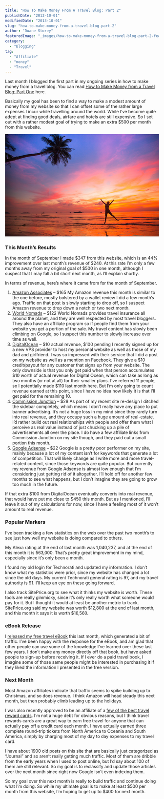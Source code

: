 ```yaml
---
title: "How To Make Money From A Travel Blog: Part 2"
publishDate: "2013-10-01"
modifiedDate: "2013-10-01"
slug: "how-to-make-money-from-a-travel-blog-part-2"
author: "Duane Storey"
featuredImage: "_images/how-to-make-money-from-a-travel-blog-part-2-featured.jpg"
category:
  - "Blogging"
tag:
  - "Affiliate"
  - "money"
  - "Travel"
---
```


Last month I blogged the first part in my ongoing series in how to make money from a travel blog. You can read [How to Make Money from a Travel Blog: Part One](/tips/blogging/how-to-make-money-from-a-travel-blog-part-1/) here.

Basically my goal has been to find a way to make a modest amount of money from my website so that I can offset some of the rather large expenses I incur while travelling around the world. While I’ve become quite adept at finding good deals, airfare and hotels are still expensive. So I set out with a rather modest goal of trying to make an extra $500 per month from this website.

![Make Money From A Travel Blog](_images/how-to-make-money-from-a-travel-blog-part-2-1.jpg)

### This Month’s Results

In the month of September I made $347 from this website, which is an 44% improvement over last month’s revenue of $240. At this rate I’m only a few months away from my original goal of $500 in one month, although I suspect that I may fall a bit short next month, as I’ll explain shortly.

In terms of revenue, here’s where it came from for the month of September.

1. [Amazon Associates](https://affiliate-program.amazon.com/) – $165 My Amazon revenue this month is similar to the one before, mostly bolstered by a wallet review I did a few month’s ago. Traffic on that post is slowly starting to drop off, so I suspect Amazon revenue to drop down a notch or two next month.
2. [World Nomads](http://www.worldnomads.com/af.aspx?affiliate=mignerd&subid=part2) – $122 World Nomads provides travel insurance all around the planet, and they are well respected by most travel bloggers. They also have an affiliate program so if people find them from your website you get a portion of the sale. My travel content has slowly been climbing on Google, so I suspect this number to slowly increase over time as well.
3. [DigitalOcean](https://www.digitalocean.com/?refcode=c62a4d3586fc) – $10 actual revenue, $100 pending I recently signed up for a new VPS provider to host my personal website as well as those of my dad and girlfriend. I was so impressed with their service that I did a post on my website as well as a mention on Facebook. They give a $10 credit/payout for any customer that signs up from your website. The only downside is that you only get paid when that person accumulates $10 worth of actual revenue for Digital Ocean, which can take as long as two months (or not at all) for their smaller plans. I’ve referred 11 people, so I potentially made $110 last month here. But I’m only going to count revenue earned at this point, since I have no idea how likely it is that I’ll get paid for the remaining 10.
4. [Commission Junction](http://cj.com) – $28 As part of my recent site re-design I ditched the sidebar completely, which means I don’t really have any place to put banner advertising. It’s not a huge loss in my mind since they rarely turn into real revenue, and they occupy such a huge amount of real-estate. I’d rather build out real relationships with people and offer them what I perceive as real value instead of just chucking up a pile of advertisements all over the place. I do have a few affiliate links from Commission Junction on my site though, and they paid out a small portion this month.
5. [Google Adsense](http://adsense.google.com) – $22 Google is a pretty poor performer on my site, mainly because a lot of my content isn’t for keywords that generate a lot of competition. That will likely change as I write more and more travel-related content, since those keywords are quite popular. But currently my revenue from Google Adsense is almost low enough that I’m considering just getting rid of it altogether. I’ll hold off for another few months to see what happens, but I don’t imagine they are going to grow too much in the future.

If that extra $100 from DigitalOcean eventually converts into real revenue, that would have put me close to $450 this month. But as I mentioned, I’ll leave it out of my calculations for now, since I have a feeling most of it won’t amount to real revenue.

### Popular Markers

I’ve been tracking a few statistics on the web over the past two month’s to see just how well my website is doing compared to others.

My Alexa rating at the end of last month was 1,040,237, and at the end of this month it is 563,000. That’s pretty great improvement in my mind, especially since it’s only been a month.

I found my old login for Technorati and updated my information. I don’t know what my statistics were prior, since my website has changed a lot since the old days. My current Technorati general rating is 97, and my travel authority is 91. I’ll keep an eye on these going forward.

I also track SitePrice.org to see what it thinks my website is worth. These tools are really gimmicky, since it’s only really worth what someone would pay for it. But I thought it would at least be another metric to track. SitePrice.org said my website was worth $12,800 at the end of last month, and this month it says it is worth $16,560.

### eBook Release

I [released my free travel eBook](/guide-to-long-term-travel-and-lifestyle-design/) this last month, which generated a bit of traffic. I’ve been happy with the response for the eBook, and am glad that other people can use some of the knowledge I’ve learned over these last few years. I don’t make any money directly off that book, but have asked people to sign-up before receiving it. If I ever do a paid travel book, I imagine some of those same people might be interested in purchasing it if they liked the information I presented in the free version.

### Next Month

Most Amazon affiliates indicate that traffic seems to spike building up to Christmas, and so does revenue. I think Amazon will head steady this next month, but then probably climb leading up to the holidays.

I was also recently approved to be an affiliate of a [few of the best travel reward cards](/tips/travel/best-travel-reward-card-2013/). I’m not a huge debt for obvious reasons, but I think travel rewards cards are a great way to earn free travel for anyone that can actually pay off a credit card each month. I have actually earned three complete round-trip tickets from North America to Oceania and South America, simply by charging most of my day to day expenses to my travel card.

I have about 1900 old posts on this site that are basically just categorized as “Journal” and so aren’t really getting much traffic. Most of them are dribble from the early years when I used to post online, but I’d say about 100 of them are still relevant. So my goal is to reclassify and update those articles over the next month since right now Google isn’t even indexing them.

So my goal over this next month is really to build traffic and continue doing what I’m doing. So while my ultimate goal is to make at least $500 per month from this website, I’m hoping to get up to $400 for next month.